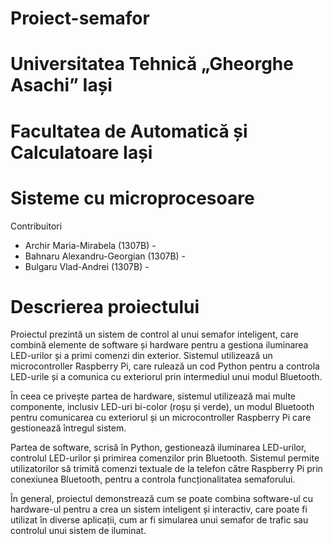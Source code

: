 # Proiect-semafor
# Universitatea Tehnică „Gheorghe Asachi” Iași
# Facultatea de Automatică și Calculatoare Iași
# Sisteme cu microprocesoare
Contribuitori
  - Archir Maria-Mirabela (1307B) -
  - Bahnaru Alexandru-Georgian (1307B) -
  - Bulgaru Vlad-Andrei (1307B) - 


# Descrierea proiectului

Proiectul prezintă un sistem de control al unui semafor inteligent, care combină elemente de software și hardware pentru a gestiona iluminarea LED-urilor și a primi comenzi din exterior. Sistemul utilizează un microcontroller Raspberry Pi, care rulează un cod Python pentru a controla LED-urile și a comunica cu exteriorul prin intermediul unui modul Bluetooth.

În ceea ce privește partea de hardware, sistemul utilizează mai multe componente, inclusiv LED-uri bi-color (roșu și verde), un modul Bluetooth pentru comunicarea cu exteriorul și un microcontroller Raspberry Pi care gestionează întregul sistem.

Partea de software, scrisă în Python, gestionează iluminarea LED-urilor, controlul LED-urilor și primirea comenzilor prin Bluetooth. Sistemul permite utilizatorilor să trimită comenzi textuale de la telefon către Raspberry Pi prin conexiunea Bluetooth, pentru a controla funcționalitatea semaforului.

În general, proiectul demonstrează cum se poate combina software-ul cu hardware-ul pentru a crea un sistem inteligent și interactiv, care poate fi utilizat în diverse aplicații, cum ar fi simularea unui semafor de trafic sau controlul unui sistem de iluminat.
